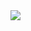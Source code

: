 <img src="https://static.wikia.nocookie.net/hypnosis-mic/images/3/32/MTR_-_chibi.png/revision/latest?cb=20200902153044">
